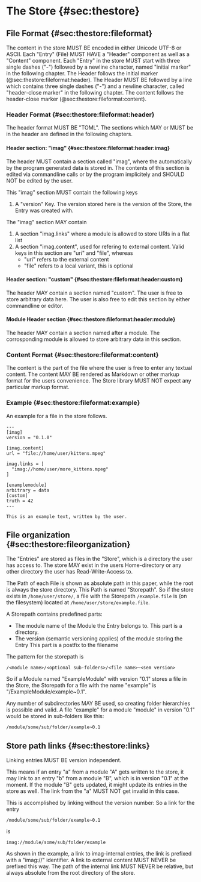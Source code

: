 # The Store {#sec:thestore}

## File Format {#sec:thestore:fileformat}

The content in the store MUST BE encoded in either Unicode UTF-8 or ASCII.
Each "Entry" (File) MUST HAVE a "Header" component as well as a "Content"
component.
Each "Entry" in the store MUST start with three single dashes ("-") followed
by a newline character, named "initial marker" in the following chapter.
The Header follows the initial marker (@sec:thestore:fileformat:header).
The Header MUST BE followed by a line which contains three single dashes ("-")
and a newline character, called "header-close marker" in the following
chapter.
The content follows the header-close marker (@sec:thestore:fileformat:content).

### Header Format {#sec:thestore:fileformat:header}

The header format MUST BE "TOML".
The sections which MAY or MUST be in the header are defined in the following
chapters.

#### Header section: "imag" {#sec:thestore:fileformat:header:imag}

The header MUST contain a section called "imag", where the automatically by the
program generated data is stored in.
The contents of this section is edited via commandline calls or by the
program implicitely and SHOULD NOT be edited by the user.

This "imag" section MUST contain the following keys

1. A "version" Key. The version stored here is the version of the Store, the
   Entry was created with.

The "imag" section MAY contain

1. A section "imag.links" where a module is allowed to store URIs in a flat
   list
1. A section "imag.content", used for refering to external content.
   Valid keys in this section are "uri" and "file", whereas
     - "uri" refers to the external content
     - "file" refers to a local variant, this is optional

#### Header section: "custom" {#sec:thestore:fileformat:header:custom}

The header MAY contain a section named "custom".
The user is free to store arbitrary data here.
The user is also free to edit this section by either commandline or editor.

#### Module Header section {#sec:thestore:fileformat:header:module}

The header MAY contain a section named after a module.
The corrosponding module is allowed to store arbitrary data in this section.

### Content Format {#sec:thestore:fileformat:content}

The content is the part of the file where the user is free to enter any
textual content.
The content MAY BE rendered as Markdown or other markup format for the users
convenience.
The Store library MUST NOT expect any particular markup format.

### Example {#sec:thestore:fileformat:example}

An example for a file in the store follows.

```
---
[imag]
version = "0.1.0"

[imag.content]
url = "file://home/user/kittens.mpeg"

imag.links = [
  "imag://home/user/more_kittens.mpeg"
]

[examplemodule]
arbitrary = data
[custom]
truth = 42
---

This is an example text, written by the user.

```

## File organization {#sec:thestore:fileorganization}

The "Entries" are stored as files in the "Store", which is a directory the
user has access to.
The store MAY exist in the users Home-directory or any other directory the
user has Read-Write-Access to.

The Path of each File is shown as absolute path in this paper, while the root
is always the store directory.
This Path is named "Storepath".
So if the store exists in `/home/user/store/`, a file with the Storepath
`/example.file` is (on the filesystem) located at
`/home/user/store/example.file`.

A Storepath contains predefined parts:

* The module name of the Module the Entry belongs to.
  This part is a directory.
* The version (semantic versioning applies) of the module storing the Entry
  This part is a postfix to the filename

The pattern for the storepath is

```
/<module name>/<optional sub-folders>/<file name>~<sem version>
```

So if a Module named "ExampleModule" with version "0.1" stores a file in the
Store, the Storepath for a file with the name "example" is
"/ExampleModule/example~0.1".

Any number of subdirectories MAY BE used, so creating folder hierarchies is
possible and valid.
A file "example" for a module "module" in version "0.1" would be stored in
sub-folders like this:

```
/module/some/sub/folder/example~0.1
```

## Store path links {#sec:thestore:links}

Linking entries MUST BE version independent.

This means if an entry "a" from a module "A" gets written to the store, it may
link to an entry "b" from a module "B", which is in version "0.1" at the moment.
If the module "B" gets updated, it might update its entries in the store as
well.
The link from the "a" MUST NOT get invalid in this case.

This is accomplished by linking without the version number: So a link for the
entry

```
/module/some/sub/folder/example~0.1
```

is

```
imag://module/some/sub/folder/example
```

As shown in the example, a link to imag-internal entries, the link is prefixed
with a "imag://" identifier.
A link to external content MUST NEVER be prefixed this way.
The path of the internal link MUST NEVER be relative, but always absolute from
the root directory of the store.

